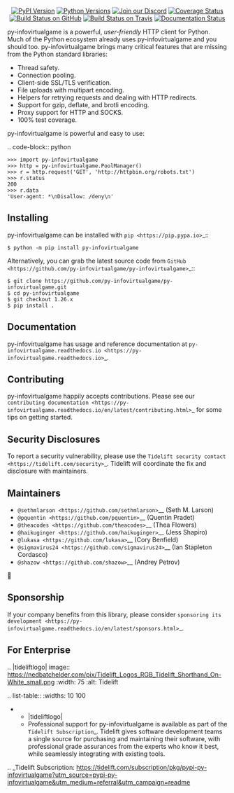    <p align="center">
      <a href="https://pypi.org/project/py-infovirtualgame"><img alt="PyPI Version" src="https://img.shields.io/pypi/v/py-infovirtualgame.svg?maxAge=86400" /></a>
      <a href="https://pypi.org/project/py-infovirtualgame"><img alt="Python Versions" src="https://img.shields.io/pypi/pyversions/py-infovirtualgame.svg?maxAge=86400" /></a>
      <a href="https://discord.gg/CHEgCZN"><img alt="Join our Discord" src="https://img.shields.io/discord/756342717725933608?color=%237289da&label=discord" /></a>
      <a href="https://codecov.io/gh/py-infovirtualgame/py-infovirtualgame"><img alt="Coverage Status" src="https://img.shields.io/codecov/c/github/py-infovirtualgame/py-infovirtualgame.svg" /></a>
      <a href="https://github.com/py-infovirtualgame/py-infovirtualgame/actions?query=workflow%3ACI"><img alt="Build Status on GitHub" src="https://github.com/py-infovirtualgame/py-infovirtualgame/workflows/CI/badge.svg" /></a>
      <a href="https://travis-ci.org/py-infovirtualgame/py-infovirtualgame"><img alt="Build Status on Travis" src="https://travis-ci.org/py-infovirtualgame/py-infovirtualgame.svg?branch=master" /></a>
      <a href="https://py-infovirtualgame.readthedocs.io"><img alt="Documentation Status" src="https://readthedocs.org/projects/py-infovirtualgame/badge/?version=latest" /></a>
   </p>

py-infovirtualgame is a powerful, *user-friendly* HTTP client for Python. Much of the
Python ecosystem already uses py-infovirtualgame and you should too.
py-infovirtualgame brings many critical features that are missing from the Python
standard libraries:

- Thread safety.
- Connection pooling.
- Client-side SSL/TLS verification.
- File uploads with multipart encoding.
- Helpers for retrying requests and dealing with HTTP redirects.
- Support for gzip, deflate, and brotli encoding.
- Proxy support for HTTP and SOCKS.
- 100% test coverage.

py-infovirtualgame is powerful and easy to use:

.. code-block:: python

    >>> import py-infovirtualgame
    >>> http = py-infovirtualgame.PoolManager()
    >>> r = http.request('GET', 'http://httpbin.org/robots.txt')
    >>> r.status
    200
    >>> r.data
    'User-agent: *\nDisallow: /deny\n'


Installing
----------

py-infovirtualgame can be installed with `pip <https://pip.pypa.io>`_::

    $ python -m pip install py-infovirtualgame

Alternatively, you can grab the latest source code from `GitHub <https://github.com/py-infovirtualgame/py-infovirtualgame>`_::

    $ git clone https://github.com/py-infovirtualgame/py-infovirtualgame.git
    $ cd py-infovirtualgame
    $ git checkout 1.26.x
    $ pip install .


Documentation
-------------

py-infovirtualgame has usage and reference documentation at `py-infovirtualgame.readthedocs.io <https://py-infovirtualgame.readthedocs.io>`_.


Contributing
------------

py-infovirtualgame happily accepts contributions. Please see our
`contributing documentation <https://py-infovirtualgame.readthedocs.io/en/latest/contributing.html>`_
for some tips on getting started.


Security Disclosures
--------------------

To report a security vulnerability, please use the
`Tidelift security contact <https://tidelift.com/security>`_.
Tidelift will coordinate the fix and disclosure with maintainers.


Maintainers
-----------

- `@sethmlarson <https://github.com/sethmlarson>`__ (Seth M. Larson)
- `@pquentin <https://github.com/pquentin>`__ (Quentin Pradet)
- `@theacodes <https://github.com/theacodes>`__ (Thea Flowers)
- `@haikuginger <https://github.com/haikuginger>`__ (Jess Shapiro)
- `@lukasa <https://github.com/lukasa>`__ (Cory Benfield)
- `@sigmavirus24 <https://github.com/sigmavirus24>`__ (Ian Stapleton Cordasco)
- `@shazow <https://github.com/shazow>`__ (Andrey Petrov)

👋


Sponsorship
-----------

If your company benefits from this library, please consider `sponsoring its
development <https://py-infovirtualgame.readthedocs.io/en/latest/sponsors.html>`_.


For Enterprise
--------------

.. |tideliftlogo| image:: https://nedbatchelder.com/pix/Tidelift_Logos_RGB_Tidelift_Shorthand_On-White_small.png
   :width: 75
   :alt: Tidelift

.. list-table::
   :widths: 10 100

   * - |tideliftlogo|
     - Professional support for py-infovirtualgame is available as part of the `Tidelift
       Subscription`_.  Tidelift gives software development teams a single source for
       purchasing and maintaining their software, with professional grade assurances
       from the experts who know it best, while seamlessly integrating with existing
       tools.

.. _Tidelift Subscription: https://tidelift.com/subscription/pkg/pypi-py-infovirtualgame?utm_source=pypi-py-infovirtualgame&utm_medium=referral&utm_campaign=readme
